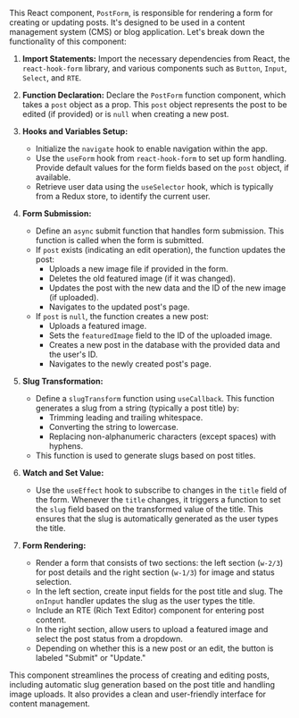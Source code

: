 This React component, `PostForm`, is responsible for rendering a form for creating or updating posts. It's designed to be used in a content management system (CMS) or blog application. Let's break down the functionality of this component:

1. **Import Statements:** Import the necessary dependencies from React, the `react-hook-form` library, and various components such as `Button`, `Input`, `Select`, and `RTE`.

2. **Function Declaration:** Declare the `PostForm` function component, which takes a `post` object as a prop. This `post` object represents the post to be edited (if provided) or is `null` when creating a new post.

3. **Hooks and Variables Setup:**
   - Initialize the `navigate` hook to enable navigation within the app.
   - Use the `useForm` hook from `react-hook-form` to set up form handling. Provide default values for the form fields based on the `post` object, if available.
   - Retrieve user data using the `useSelector` hook, which is typically from a Redux store, to identify the current user.

4. **Form Submission:**
   - Define an `async` submit function that handles form submission. This function is called when the form is submitted.
   - If `post` exists (indicating an edit operation), the function updates the post:
     - Uploads a new image file if provided in the form.
     - Deletes the old featured image (if it was changed).
     - Updates the post with the new data and the ID of the new image (if uploaded).
     - Navigates to the updated post's page.
   - If `post` is `null`, the function creates a new post:
     - Uploads a featured image.
     - Sets the `featuredImage` field to the ID of the uploaded image.
     - Creates a new post in the database with the provided data and the user's ID.
     - Navigates to the newly created post's page.

5. **Slug Transformation:**
   - Define a `slugTransform` function using `useCallback`. This function generates a slug from a string (typically a post title) by:
     - Trimming leading and trailing whitespace.
     - Converting the string to lowercase.
     - Replacing non-alphanumeric characters (except spaces) with hyphens.
   - This function is used to generate slugs based on post titles.

6. **Watch and Set Value:**
   - Use the `useEffect` hook to subscribe to changes in the `title` field of the form. Whenever the `title` changes, it triggers a function to set the `slug` field based on the transformed value of the title. This ensures that the slug is automatically generated as the user types the title.

7. **Form Rendering:**
   - Render a form that consists of two sections: the left section (`w-2/3`) for post details and the right section (`w-1/3`) for image and status selection.
   - In the left section, create input fields for the post title and slug. The `onInput` handler updates the slug as the user types the title.
   - Include an RTE (Rich Text Editor) component for entering post content.
   - In the right section, allow users to upload a featured image and select the post status from a dropdown.
   - Depending on whether this is a new post or an edit, the button is labeled "Submit" or "Update."

This component streamlines the process of creating and editing posts, including automatic slug generation based on the post title and handling image uploads. It also provides a clean and user-friendly interface for content management.